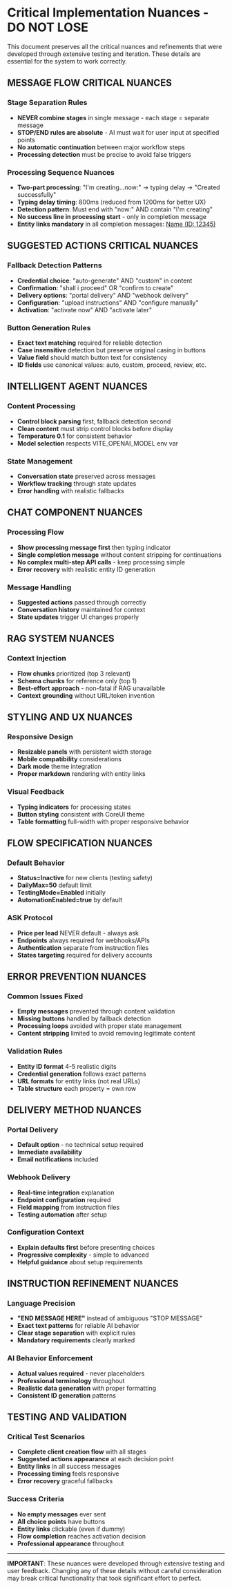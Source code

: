 # Critical Implementation Nuances - DO NOT LOSE

This document preserves all the critical nuances and refinements that were developed through extensive testing and iteration. These details are essential for the system to work correctly.

## MESSAGE FLOW CRITICAL NUANCES

### Stage Separation Rules
- **NEVER combine stages** in single message - each stage = separate message
- **STOP/END rules are absolute** - AI must wait for user input at specified points
- **No automatic continuation** between major workflow steps
- **Processing detection** must be precise to avoid false triggers

### Processing Sequence Nuances  
- **Two-part processing**: "I'm creating...now:" → typing delay → "Created successfully"
- **Typing delay timing**: 800ms (reduced from 1200ms for better UX)
- **Detection pattern**: Must end with "now:" AND contain "I'm creating"
- **No success line in processing start** - only in completion message
- **Entity links mandatory** in all completion messages: [Name (ID: 12345)](#)

## SUGGESTED ACTIONS CRITICAL NUANCES

### Fallback Detection Patterns
- **Credential choice**: "auto-generate" AND "custom" in content
- **Confirmation**: "shall i proceed" OR "confirm to create" 
- **Delivery options**: "portal delivery" AND "webhook delivery"
- **Configuration**: "upload instructions" AND "configure manually"
- **Activation**: "activate now" AND "activate later"

### Button Generation Rules
- **Exact text matching** required for reliable detection
- **Case insensitive** detection but preserve original casing in buttons
- **Value field** should match button text for consistency
- **ID fields** use canonical values: auto, custom, proceed, review, etc.

## INTELLIGENT AGENT NUANCES

### Content Processing
- **Control block parsing** first, fallback detection second
- **Clean content** must strip control blocks before display
- **Temperature 0.1** for consistent behavior
- **Model selection** respects VITE_OPENAI_MODEL env var

### State Management
- **Conversation state** preserved across messages
- **Workflow tracking** through state updates
- **Error handling** with realistic fallbacks

## CHAT COMPONENT NUANCES

### Processing Flow
- **Show processing message first** then typing indicator
- **Single completion message** without content stripping for continuations
- **No complex multi-step API calls** - keep processing simple
- **Error recovery** with realistic entity ID generation

### Message Handling
- **Suggested actions** passed through correctly
- **Conversation history** maintained for context
- **State updates** trigger UI changes properly

## RAG SYSTEM NUANCES

### Context Injection
- **Flow chunks** prioritized (top 3 relevant)
- **Schema chunks** for reference only (top 1)
- **Best-effort approach** - non-fatal if RAG unavailable
- **Context grounding** without URL/token invention

## STYLING AND UX NUANCES

### Responsive Design
- **Resizable panels** with persistent width storage
- **Mobile compatibility** considerations
- **Dark mode** theme integration
- **Proper markdown** rendering with entity links

### Visual Feedback
- **Typing indicators** for processing states
- **Button styling** consistent with CoreUI theme
- **Table formatting** full-width with proper responsive behavior

## FLOW SPECIFICATION NUANCES

### Default Behavior
- **Status=Inactive** for new clients (testing safety)
- **DailyMax=50** default limit
- **TestingMode=Enabled** initially
- **AutomationEnabled=true** by default

### ASK Protocol
- **Price per lead** NEVER default - always ask
- **Endpoints** always required for webhooks/APIs
- **Authentication** separate from instruction files
- **States targeting** required for delivery accounts

## ERROR PREVENTION NUANCES

### Common Issues Fixed
- **Empty messages** prevented through content validation
- **Missing buttons** handled by fallback detection
- **Processing loops** avoided with proper state management
- **Content stripping** limited to avoid removing legitimate content

### Validation Rules
- **Entity ID format** 4-5 realistic digits
- **Credential generation** follows exact patterns
- **URL formats** for entity links (not real URLs)
- **Table structure** each property = own row

## DELIVERY METHOD NUANCES

### Portal Delivery
- **Default option** - no technical setup required
- **Immediate availability** 
- **Email notifications** included

### Webhook Delivery
- **Real-time integration** explanation
- **Endpoint configuration** required
- **Field mapping** from instruction files
- **Testing automation** after setup

### Configuration Context
- **Explain defaults first** before presenting choices
- **Progressive complexity** - simple to advanced
- **Helpful guidance** about setup requirements

## INSTRUCTION REFINEMENT NUANCES

### Language Precision
- **"END MESSAGE HERE"** instead of ambiguous "STOP MESSAGE"
- **Exact text patterns** for reliable AI behavior
- **Clear stage separation** with explicit rules
- **Mandatory requirements** clearly marked

### AI Behavior Enforcement
- **Actual values required** - never placeholders
- **Professional terminology** throughout
- **Realistic data generation** with proper formatting
- **Consistent ID generation** patterns

## TESTING AND VALIDATION

### Critical Test Scenarios
- **Complete client creation flow** with all stages
- **Suggested actions appearance** at each decision point
- **Entity links** in all success messages
- **Processing timing** feels responsive
- **Error recovery** graceful fallbacks

### Success Criteria
- **No empty messages** ever sent
- **All choice points** have buttons
- **Entity links** clickable (even if dummy)
- **Flow completion** reaches activation decision
- **Professional appearance** throughout

---

**IMPORTANT**: These nuances were developed through extensive testing and user feedback. Changing any of these details without careful consideration may break critical functionality that took significant effort to perfect.